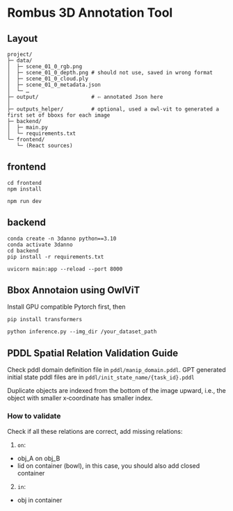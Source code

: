 # Rombus 3D Annotation Tool

## Layout 

```
project/
├─ data/
│  ├─ scene_01_0_rgb.png
│  ├─ scene_01_0_depth.png # should not use, saved in wrong format
│  ├─ scene_01_0_cloud.ply
│  ├─ scene_01_0_metadata.json
│  └─ …
├─ output/                 # ⇦ annotated Json here
│
├─ outputs_helper/         # optional, used a owl-vit to generated a first set of bboxs for each image
├─ backend/
│  ├─ main.py
│  └─ requirements.txt
└─ frontend/
   └─ (React sources)
```


## frontend

```shell
cd frontend
npm install
```

```shell
npm run dev
```


## backend

```shell
conda create -n 3danno python==3.10
conda activate 3danno
cd backend
pip install -r requirements.txt
```

```shell
uvicorn main:app --reload --port 8000
```


## Bbox Annotaion using OwlViT

Install GPU compatible Pytorch first, then

```shell
pip install transformers
```

```shell
python inference.py --img_dir /your_dataset_path
```

## PDDL Spatial Relation Validation Guide

Check pddl domain definition file in `pddl/manip_domain.pddl`.
GPT generated initial state pddl files are in `pddl/init_state_name/{task_id}.pddl`

Duplicate objects are indexed from the bottom of the image upward, i.e., the object with smaller x‑coordinate has smaller index.

### How to validate
Check if all these relations are correct, add missing relations:
1. `on`: 
-  obj_A on obj_B
-  lid on container (bowl), in this case, you should also add closed container
2. `in`: 
- obj in container